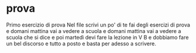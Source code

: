 # prova
Primo esercizio di prova
Nel file scrivi un po' di te fai degli esercizi di prova e domani mattina vai a vedere a scuola e domani mattina vai a vedere a scuola che si dice e poi martedì devi fare la lezione in V B e dobbiamo fare un bel discorso e tutto a posto e basta per adesso a scrivere. 

